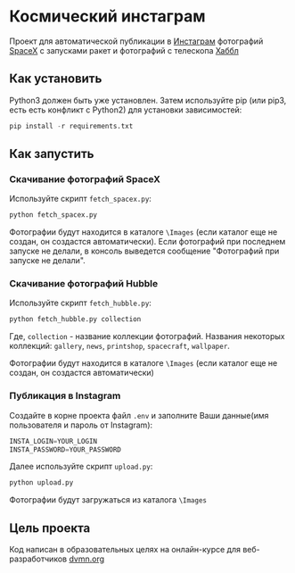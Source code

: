 # Космический инстаграм
Проект для автоматической публикации в [Инстаграм](https://www.instagram.com/) фотографий [SpaceX](https://www.spacex.com/) с запусками ракет и фотографий с телескопа [Хаббл](https://hubblesite.org/)

## Как установить
Python3 должен быть уже установлен. Затем используйте pip (или pip3, есть есть конфликт с Python2) для установки зависимостей:

```python
pip install -r requirements.txt
```
## Как запустить

### Скачивание фотографий SpaceX
Используйте скрипт `fetch_spacex.py`:

```python
python fetch_spacex.py
```
Фотографии будут находится в каталоге `\Images` (если каталог еще не создан, он создастся автоматически).
Если фотографий при последнем запуске не делали, в консоль выведется сообщение "Фотографий при запуске не делали".

### Скачивание фотографий Hubble
Используйте скрипт `fetch_hubble.py`:

```python
python fetch_hubble.py collection
```
Где, `collection` - название коллекции фотографий. Названия некоторых коллекций: `gallery`, `news`, `printshop`, `spacecraft`, `wallpaper`.

Фотографии будут находится в каталоге `\Images` (если каталог еще не создан, он создастся автоматически)

### Публикация в Instagram
Создайте в корне проекта файл `.env` и заполните Ваши данные(имя пользователя и пароль от Instagram):
```python
INSTA_LOGIN=YOUR_LOGIN
INSTA_PASSWORD=YOUR_PASSWORD
```
Далее используйте скрипт `upload.py`:
```python
python upload.py
```
Фотографии будут загружаться из каталога `\Images`

## Цель проекта
Код написан в образовательных целях на онлайн-курсе для веб-разработчиков [dvmn.org](https://dvmn.org/modules/)





